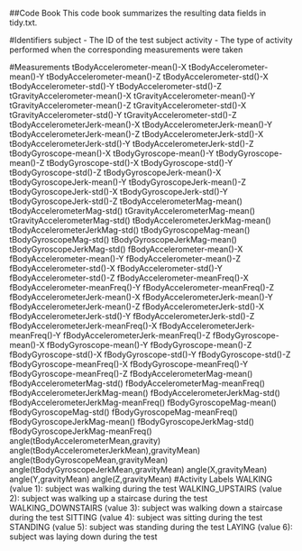 ##Code Book
This code book summarizes the resulting data fields in tidy.txt.

#Identifiers
subject - The ID of the test subject
activity - The type of activity performed when the corresponding measurements were taken

#Measurements
tBodyAccelerometer-mean()-X
tBodyAccelerometer-mean()-Y
tBodyAccelerometer-mean()-Z
tBodyAccelerometer-std()-X
tBodyAccelerometer-std()-Y
tBodyAccelerometer-std()-Z
tGravityAccelerometer-mean()-X
tGravityAccelerometer-mean()-Y
tGravityAccelerometer-mean()-Z
tGravityAccelerometer-std()-X
tGravityAccelerometer-std()-Y
tGravityAccelerometer-std()-Z
tBodyAccelerometerJerk-mean()-X
tBodyAccelerometerJerk-mean()-Y
tBodyAccelerometerJerk-mean()-Z
tBodyAccelerometerJerk-std()-X
tBodyAccelerometerJerk-std()-Y
tBodyAccelerometerJerk-std()-Z
tBodyGyroscope-mean()-X
tBodyGyroscope-mean()-Y
tBodyGyroscope-mean()-Z
tBodyGyroscope-std()-X
tBodyGyroscope-std()-Y
tBodyGyroscope-std()-Z
tBodyGyroscopeJerk-mean()-X
tBodyGyroscopeJerk-mean()-Y
tBodyGyroscopeJerk-mean()-Z
tBodyGyroscopeJerk-std()-X
tBodyGyroscopeJerk-std()-Y
tBodyGyroscopeJerk-std()-Z
tBodyAccelerometerMag-mean()
tBodyAccelerometerMag-std()
tGravityAccelerometerMag-mean()
tGravityAccelerometerMag-std()
tBodyAccelerometerJerkMag-mean()
tBodyAccelerometerJerkMag-std()
tBodyGyroscopeMag-mean()
tBodyGyroscopeMag-std()
tBodyGyroscopeJerkMag-mean()
tBodyGyroscopeJerkMag-std()
fBodyAccelerometer-mean()-X
fBodyAccelerometer-mean()-Y
fBodyAccelerometer-mean()-Z
fBodyAccelerometer-std()-X
fBodyAccelerometer-std()-Y
fBodyAccelerometer-std()-Z
fBodyAccelerometer-meanFreq()-X
fBodyAccelerometer-meanFreq()-Y
fBodyAccelerometer-meanFreq()-Z
fBodyAccelerometerJerk-mean()-X
fBodyAccelerometerJerk-mean()-Y
fBodyAccelerometerJerk-mean()-Z
fBodyAccelerometerJerk-std()-X
fBodyAccelerometerJerk-std()-Y
fBodyAccelerometerJerk-std()-Z
fBodyAccelerometerJerk-meanFreq()-X
fBodyAccelerometerJerk-meanFreq()-Y
fBodyAccelerometerJerk-meanFreq()-Z
fBodyGyroscope-mean()-X
fBodyGyroscope-mean()-Y
fBodyGyroscope-mean()-Z
fBodyGyroscope-std()-X
fBodyGyroscope-std()-Y
fBodyGyroscope-std()-Z
fBodyGyroscope-meanFreq()-X
fBodyGyroscope-meanFreq()-Y
fBodyGyroscope-meanFreq()-Z
fBodyAccelerometerMag-mean()
fBodyAccelerometerMag-std()
fBodyAccelerometerMag-meanFreq()
fBodyAccelerometerJerkMag-mean()
fBodyAccelerometerJerkMag-std()
fBodyAccelerometerJerkMag-meanFreq()
fBodyGyroscopeMag-mean()
fBodyGyroscopeMag-std()
fBodyGyroscopeMag-meanFreq()
fBodyGyroscopeJerkMag-mean()
fBodyGyroscopeJerkMag-std()
fBodyGyroscopeJerkMag-meanFreq()
angle(tBodyAccelerometerMean,gravity)
angle(tBodyAccelerometerJerkMean),gravityMean)
angle(tBodyGyroscopeMean,gravityMean)
angle(tBodyGyroscopeJerkMean,gravityMean)
angle(X,gravityMean)
angle(Y,gravityMean)
angle(Z,gravityMean)
#Activity Labels
WALKING (value 1): subject was walking during the test
WALKING_UPSTAIRS (value 2): subject was walking up a staircase during the test
WALKING_DOWNSTAIRS (value 3): subject was walking down a staircase during the test
SITTING (value 4): subject was sitting during the test
STANDING (value 5): subject was standing during the test
LAYING (value 6): subject was laying down during the test